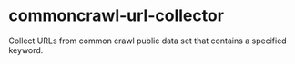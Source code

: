 # commoncrawl-url-collector

Collect URLs from common crawl public data set that contains a specified keyword.
